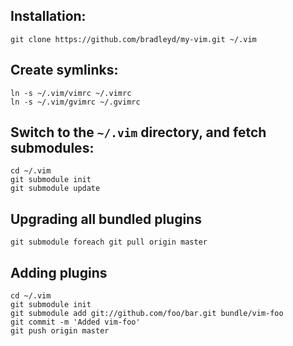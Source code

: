 ## Installation:

    git clone https://github.com/bradleyd/my-vim.git ~/.vim

## Create symlinks:

    ln -s ~/.vim/vimrc ~/.vimrc
    ln -s ~/.vim/gvimrc ~/.gvimrc

## Switch to the `~/.vim` directory, and fetch submodules:

    cd ~/.vim
    git submodule init
    git submodule update

## Upgrading all bundled plugins
    
  `git submodule foreach git pull origin master`

## Adding plugins

    cd ~/.vim
    git submodule init
    git submodule add git://github.com/foo/bar.git bundle/vim-foo
    git commit -m 'Added vim-foo'
    git push origin master
